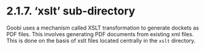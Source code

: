 # 2.1.7. ‘xslt’ sub-directory

Goobi uses a mechanism called XSLT transformation to generate dockets as PDF files. This involves generating PDF documents from existing xml files. This is done on the basis of xslt files located centrally in the `xslt` directory.

